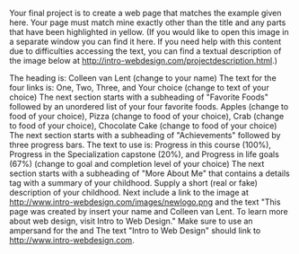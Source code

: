 Your final project is to create a web page that matches the example given here.  Your page must match mine exactly other than the title and any parts that have been highlighted in yellow.  (If you would like to open this image in a separate window you can find it here.  If you need help with this content due to difficulties accessing the text, you can find a textual description of the image below at http://intro-webdesign.com/projectdescription.html.)

The heading is: Colleen van Lent (change to your name)
The text for the four links is: One, Two, Three, and Your choice (change to text of your choice)
The next section starts with a subheading of "Favorite Foods" followed by an unordered list of your four favorite foods. Apples (change to food of your choice), Pizza (change to food of your choice), Crab (change to food of your choice), Chocolate Cake (change to food of your choice)
The next section starts with a subheading of "Achievements" followed by three progress bars. The text to use is:
Progress in this course (100%),
Progress in the Specialization capstone (20%),
and Progress in life goals (67%) (change to goal and completion level of your choice)
The next section starts with a subheading of "More About Me" that contains a details tag with a summary of your childhood. Supply a short (real or fake) description of your childhood. Next include a link to the image at http://www.intro-webdesign.com/images/newlogo.png and the text "This page was created by insert your name and Colleen van Lent. To learn more about web design, visit Intro to Web Design." Make sure to use an ampersand for the and The text "Intro to Web Design" should link to http://www.intro-webdesign.com.